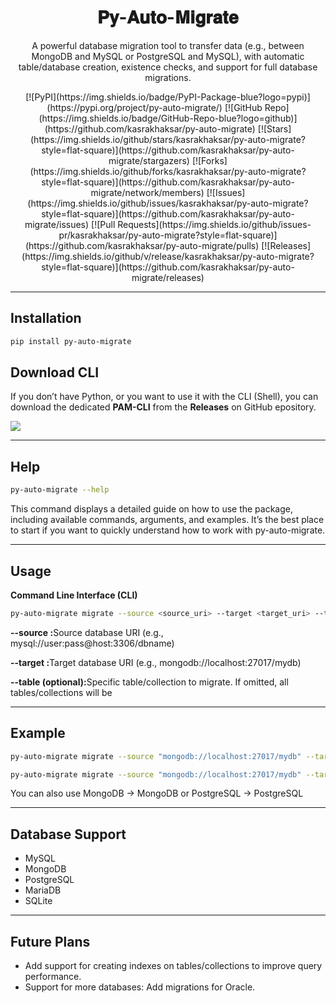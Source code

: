<h1 align="center">
  <strong>𝐏𝐲-𝐀𝐮𝐭𝐨-𝐌𝐢𝐠𝐫𝐚𝐭𝐞</strong>
</h1>

<p align="center">
  A powerful database migration tool to transfer data (e.g., between MongoDB and MySQL or PostgreSQL and MySQL), with automatic table/database creation, existence checks, and support for full database migrations.
</p>


<div align="center">
  [![PyPI](https://img.shields.io/badge/PyPI-Package-blue?logo=pypi)](https://pypi.org/project/py-auto-migrate/)
  [![GitHub Repo](https://img.shields.io/badge/GitHub-Repo-blue?logo=github)](https://github.com/kasrakhaksar/py-auto-migrate)
  [![Stars](https://img.shields.io/github/stars/kasrakhaksar/py-auto-migrate?style=flat-square)](https://github.com/kasrakhaksar/py-auto-migrate/stargazers)
  [![Forks](https://img.shields.io/github/forks/kasrakhaksar/py-auto-migrate?style=flat-square)](https://github.com/kasrakhaksar/py-auto-migrate/network/members)
  [![Issues](https://img.shields.io/github/issues/kasrakhaksar/py-auto-migrate?style=flat-square)](https://github.com/kasrakhaksar/py-auto-migrate/issues)
  [![Pull Requests](https://img.shields.io/github/issues-pr/kasrakhaksar/py-auto-migrate?style=flat-square)](https://github.com/kasrakhaksar/py-auto-migrate/pulls)
  [![Releases](https://img.shields.io/github/v/release/kasrakhaksar/py-auto-migrate?style=flat-square)](https://github.com/kasrakhaksar/py-auto-migrate/releases)
</div>






---

## Installation

```bash
pip install py-auto-migrate
```


## Download CLI 

If you don’t have Python, or you want to use it with the CLI (Shell), you can download the dedicated <b>PAM-CLI</b> from the <b>Releases</b> on GitHub epository.

<a href="https://github.com/kasrakhaksar/py-auto-migrate/releases" target="_blank">
  <img src="https://img.shields.io/badge/-Release-blue?logo=github" />
</a>

---


## Help

```bash
py-auto-migrate --help
```

<p>This command displays a detailed guide on how to use the package, including available commands, arguments, and examples. It’s the best place to start if you want to quickly understand how to work with py-auto-migrate.</p>



---


## Usage
<b>Command Line Interface (CLI)</b>
```bash
py-auto-migrate migrate --source <source_uri> --target <target_uri> --table <table_name>
```

<p>

  <b>--source :</b>Source database URI (e.g., mysql://user:pass@host:3306/dbname)

  <b>--target :</b>Target database URI (e.g., mongodb://localhost:27017/mydb)

  <b>--table (optional):</b>Specific table/collection to migrate. If omitted, all tables/collections will be

</p>


---


## Example
```bash
py-auto-migrate migrate --source "mongodb://localhost:27017/mydb" --target "mongodb://localhost:27017/mydb2"
```
```bash
py-auto-migrate migrate --source "mongodb://localhost:27017/mydb" --target "mysql://root:1234@localhost:3306/mydb" --table users
```

<p>You can also use MongoDB → MongoDB or PostgreSQL → PostgreSQL</p>

---


## Database Support
<ul>
  <li>MySQL</li>
  <li>MongoDB</li>
  <li>PostgreSQL</li>
  <li>MariaDB</li>
  <li>SQLite</li>
</ul>


---


## Future Plans
<ul>
  <li>Add support for creating indexes on tables/collections to improve query performance.</li>
  <li>Support for more databases: Add migrations for Oracle.</li>
</ul>
